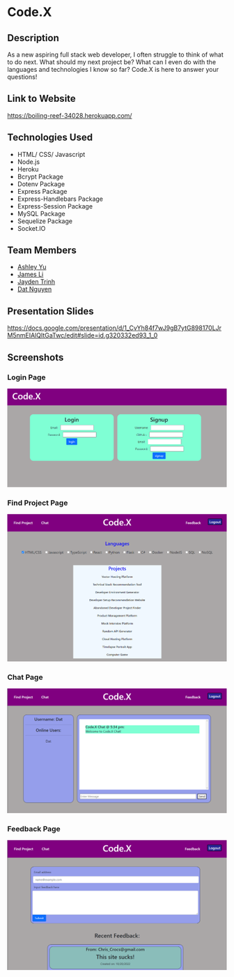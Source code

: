 # Code.X

## Description
As a new aspiring full stack web developer, I often struggle to think of what to do next.  What should my next project be?  What can I even do with the languages and technologies I know so far?  Code.X is here to answer your questions!  

## Link to Website
https://boiling-reef-34028.herokuapp.com/

## Technologies Used
* HTML/ CSS/ Javascript
* Node.js
* Heroku
* Bcrypt Package
* Dotenv Package
* Express Package 
* Express-Handlebars Package
* Express-Session Package
* MySQL Package
* Sequelize Package
* Socket.IO

## Team Members
* [Ashley Yu](https://github.com/hiashley)
* [James Li](https://github.com/JimJamLee)
* [Jayden Trinh](https://github.com/jaydenprime)
* [Dat Nguyen](https://github.com/Crestatic)

## Presentation Slides
https://docs.google.com/presentation/d/1_CvYh84f7wJ9gB7ytG898170LJrM5nmEIAlQItGaTwc/edit#slide=id.g320332ed93_1_0

## Screenshots
### Login Page
<img src="./public/images/Login.PNG" alt="Login Page">

### Find Project Page
<img src="./public/images/findProject.PNG" alt="Find Project Page">

### Chat Page
<img src="./public/images/Chat.PNG" alt="Chat Page">

### Feedback Page
<img src="./public/images/Feedback.PNG" alt="Feedback Page">